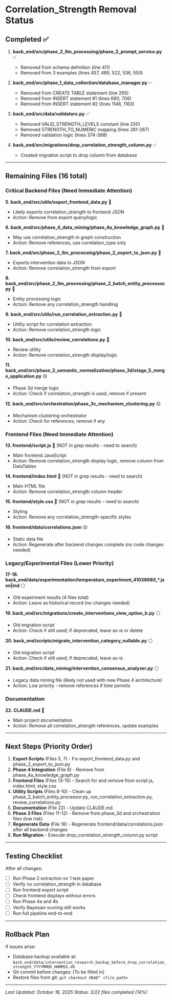 # Correlation_Strength Removal Status

## Completed ✅

1. **back_end/src/phase_2_llm_processing/phase_2_prompt_service.py** ✅
   - Removed from schema definition (line 411)
   - Removed from 3 examples (lines 457, 489, 522, 536, 550)

2. **back_end/src/phase_1_data_collection/database_manager.py** ✅
   - Removed from CREATE TABLE statement (line 265)
   - Removed from INSERT statement #1 (lines 690, 706)
   - Removed from INSERT statement #2 (lines 1146, 1163)

3. **back_end/src/data/validators.py** ✅
   - Removed VALID_STRENGTH_LEVELS constant (line 250)
   - Removed STRENGTH_TO_NUMERIC mapping (lines 261-267)
   - Removed validation logic (lines 374-388)

4. **back_end/src/migrations/drop_correlation_strength_column.py** ✅
   - Created migration script to drop column from database

---

## Remaining Files (16 total)

### Critical Backend Files (Need Immediate Attention)

**5. back_end/src/utils/export_frontend_data.py** 🔴
   - Likely exports correlation_strength to frontend JSON
   - Action: Remove from export query/logic

**6. back_end/src/phase_4_data_mining/phase_4a_knowledge_graph.py** 🔴
   - May use correlation_strength in graph construction
   - Action: Remove references, use correlation_type only

**7. back_end/src/phase_2_llm_processing/phase_2_export_to_json.py** 🔴
   - Exports intervention data to JSON
   - Action: Remove correlation_strength from export

**8. back_end/src/phase_2_llm_processing/phase_2_batch_entity_processor.py** 🔴
   - Entity processing logic
   - Action: Remove any correlation_strength handling

**9. back_end/src/utils/run_correlation_extraction.py** 🔴
   - Utility script for correlation extraction
   - Action: Remove correlation_strength logic

**10. back_end/src/utils/review_correlations.py** 🔴
   - Review utility
   - Action: Remove correlation_strength display/logic

**11. back_end/src/phase_3_semantic_normalization/phase_3d/stage_5_merge_application.py** 🟡
   - Phase 3d merge logic
   - Action: Check if correlation_strength is used, remove if present

**12. back_end/src/orchestration/phase_3c_mechanism_clustering.py** 🟡
   - Mechanism clustering orchestrator
   - Action: Check for references, remove if any

### Frontend Files (Need Immediate Attention)

**13. frontend/script.js** 🔴 (NOT in grep results - need to search)
   - Main frontend JavaScript
   - Action: Remove correlation_strength display logic, remove column from DataTables

**14. frontend/index.html** 🔴 (NOT in grep results - need to search)
   - Main HTML file
   - Action: Remove correlation_strength column header

**15. frontend/style.css** 🔴 (NOT in grep results - need to search)
   - Styling
   - Action: Remove any correlation_strength-specific styles

**16. frontend/data/correlations.json** 🟡
   - Static data file
   - Action: Regenerate after backend changes complete (no code changes needed)

### Legacy/Experimental Files (Lower Priority)

**17-18. back_end/data/experimentation/temperature_experiment_41038680_*.json|md** ⚪
   - Old experiment results (4 files total)
   - Action: Leave as historical record (no changes needed)

**19. back_end/src/migrations/create_interventions_view_option_b.py** ⚪
   - Old migration script
   - Action: Check if still used; if deprecated, leave as-is or delete

**20. back_end/scripts/migrate_intervention_category_nullable.py** ⚪
   - Old migration script
   - Action: Check if still used; if deprecated, leave as-is

**21. back_end/src/data_mining/intervention_consensus_analyzer.py** ⚪
   - Legacy data mining file (likely not used with new Phase 4 architecture)
   - Action: Low priority - remove references if time permits

### Documentation

**22. CLAUDE.md** 🔴
   - Main project documentation
   - Action: Remove all correlation_strength references, update examples

---

## Next Steps (Priority Order)

1. **Export Scripts** (Files 5, 7) - Fix export_frontend_data.py and phase_2_export_to_json.py
2. **Phase 4 Integration** (File 6) - Remove from phase_4a_knowledge_graph.py
3. **Frontend Files** (Files 13-15) - Search for and remove from script.js, index.html, style.css
4. **Utility Scripts** (Files 8-10) - Clean up phase_2_batch_entity_processor.py, run_correlation_extraction.py, review_correlations.py
5. **Documentation** (File 22) - Update CLAUDE.md
6. **Phase 3 Files** (Files 11-12) - Remove from phase_3d and orchestration files (low risk)
7. **Regenerate Data** (File 16) - Regenerate frontend/data/correlations.json after all backend changes
8. **Run Migration** - Execute drop_correlation_strength_column.py script

---

## Testing Checklist

After all changes:
- [ ] Run Phase 2 extraction on 1 test paper
- [ ] Verify no correlation_strength in database
- [ ] Run frontend export script
- [ ] Check frontend displays without errors
- [ ] Run Phase 4a and 4b
- [ ] Verify Bayesian scoring still works
- [ ] Run full pipeline end-to-end

---

## Rollback Plan

If issues arise:
- Database backup available at: `back_end/data/intervention_research_backup_before_drop_correlation_strength_YYYYMMDD_HHMMSS.db`
- Git commit before changes: [To be filled in]
- Restore files from git: `git checkout HEAD^ <file_path>`

---

*Last Updated: October 16, 2025*
*Status: 3/22 files completed (14%)*
